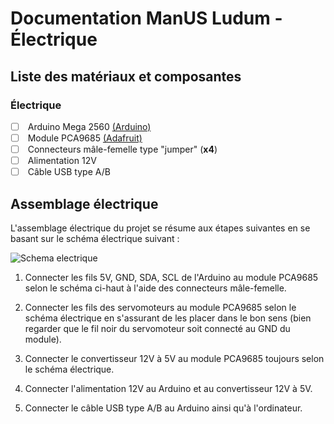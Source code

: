 # Documentation ManUS Ludum - Électrique

## Liste des matériaux et composantes
### **Électrique**
- [ ] &nbsp;Arduino Mega 2560  [(Arduino)](https://ca.robotshop.com/fr/products/hitec-hs-422-servo-motor) <br>
- [ ] &nbsp;Module PCA9685 [(Adafruit)](https://learn.adafruit.com/16-channel-pwm-servo-driver?view=all) <br>
- [ ] &nbsp;Connecteurs mâle-femelle type "jumper" (**x4**) <br>
- [ ] &nbsp;Alimentation 12V <br>
- [ ] &nbsp;Câble USB type A/B <br>

## Assemblage électrique
L'assemblage électrique du projet se résume aux étapes suivantes en se basant sur le schéma électrique suivant : 


![Schema electrique](https://github.com/frankgigeur/manUS-ludum/blob/main/%C3%89lectrique/Schema_electrique.png)


1. Connecter les fils 5V, GND, SDA, SCL de l'Arduino au module PCA9685 selon le schéma ci-haut à l'aide des connecteurs mâle-femelle.

2. Connecter les fils des servomoteurs au module PCA9685 selon le schéma électrique en s'assurant de les placer dans le bon sens (bien regarder que le fil noir du servomoteur soit connecté au GND du module).

3. Connecter le convertisseur 12V à 5V au module PCA9685 toujours selon le schéma électrique.

4. Connecter l'alimentation 12V au Arduino et au convertisseur 12V à 5V.

5. Connecter le câble USB type A/B au Arduino ainsi qu'à l'ordinateur.
